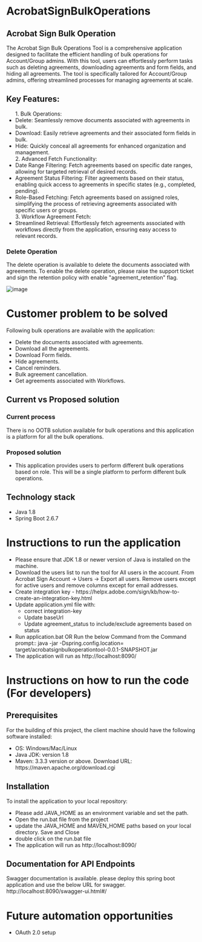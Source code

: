# AcrobatSignBulkOperations
## Acrobat Sign Bulk Operation 
The Acrobat Sign Bulk Operations Tool is a comprehensive application designed to facilitate the efficient handling of bulk operations for Account/Group admins. With this tool, users can effortlessly perform tasks such as deleting agreements, downloading agreements and form fields, and hiding all agreements. The tool is specifically tailored for Account/Group admins, offering streamlined processes for managing agreements at scale.

## Key Features:
<ul>
  1. Bulk Operations:
<li>
  Delete: Seamlessly remove documents associated with agreements in bulk.
</li>
  <li>
    Download: Easily retrieve agreements and their associated form fields in bulk.
  </li>
  <li>
    Hide: Quickly conceal all agreements for enhanced organization and management.
  </li>
  2. Advanced Fetch Functionality:
  <li>
    Date Range Filtering: Fetch agreements based on specific date ranges, allowing for targeted retrieval of desired records.
  </li>
  <li>
    Agreement Status Filtering: Filter agreements based on their status, enabling quick access to agreements in specific states (e.g., completed, pending).
  </li>
  <li>
    Role-Based Fetching: Fetch agreements based on assigned roles, simplifying the process of retrieving agreements associated with specific users or groups.
  </li>
  3. Workflow Agreement Fetch:
  <li>
    Streamlined Retrieval: Effortlessly fetch agreements associated with workflows directly from the application, ensuring easy access to relevant records.
  </li>
</ul>


### Delete Operation
The delete operation is available to delete the documents associated with agreements. To enable the delete operation, please raise the support ticket and sign the retention policy with enable "agreement_retention" flag.
<br>

![image](https://github.com/abhishekdixitadobe/AcrobatSignBulkOperations/assets/93244386/b0cf89cd-0b3f-43c5-ab65-51f81badf6c3)



# Customer problem to be solved

Following bulk operations are available with the application:
  <ul>
  <li>
    Delete the documents associated with agreements.
  </li>
    <li>
     Download all the agreements. 
  </li>
  <li> Download Form fields.
  </li>
   <li> Hide agreements.
  </li>
   <li> Cancel reminders.
  </li>
    <li> Bulk agreement cancellation.</li>
  <li> Get agreements associated with Workflows.</li>
  </ul>

## Current vs Proposed solution

### Current process
 There is no OOTB solution available for bulk operations and this application is a platform for all the bulk operations.

### Proposed solution

<ul>
  <li>
    This application provides users to perform different bulk operations based on role. This will be a single platform to perform different bulk operations.
  </li>
  </ul>

## Technology stack
  <ul>
     <li>Java 1.8 </li>
     <li>Spring Boot 2.6.7 </li>
  </ul>

# Instructions to run the application
 <ul>
     <li>Please ensure that JDK 1.8 or newer version of Java is installed on the machine.</li>
     <li>Download the users list to run the tool for All users in the account. From Acrobat Sign Account -> Users -> Export all users. Remove users except for active users and remove columns except for email addresses.</li>
     <li>Create integration key - https://helpx.adobe.com/sign/kb/how-to-create-an-integration-key.html </li>
     <li>Update application.yml file with:
       <ul>
        <li>correct integration-key</li>
        <li>Update baseUrl</li>
        <li>Update agreement_status to include/exclude agreements based on status</li>
       </ul>
      </li>
     <li>Run application.bat  OR Run the below Command from the Command prompt::  java -jar -Dspring.config.location=<path-to-application.yml file> target/acrobatsignbulkoperationtool-0.0.1-SNAPSHOT.jar</li>
        <li> 
     The application will run as http://localhost:8090/
  </li>
  </ul>

# Instructions on how to run the code (For developers)
## Prerequisites
For the building of this project, the client machine should have the following software installed:
<ul>
  <li>
    OS: Windows/Mac/Linux
  </li>
  <li>
    Java JDK: version 1.8
  </li>
  <li>
    Maven: 3.3.3 version or above. Download URL: https://maven.apache.org/download.cgi
  </li>
</ul>
  
## Installation
To install the application to your local repository:
<ul>
  <li>
    Please add JAVA_HOME as an environment variable and set the path.
  </li>
  <li>
    Open the run.bat file from the project
  </li>
  <li>
    update the JAVA_HOME and MAVEN_HOME paths based on your local directory. Save and Close
  </li>
  <li> 
    double click on the run.bat file
  </li>
  <li> 
     The application will run as http://localhost:8090/
  </li>
</ul>

## Documentation for API Endpoints
 Swagger documentation is available. please deploy this spring boot application and use the below URL for swagger.
http://localhost:8090/swagger-ui.html#/

# Future automation opportunities
<ul>
   <li>
      OAuth 2.0 setup
   </li>
  </ul>

